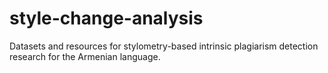 # style-change-analysis
Datasets and resources for stylometry-based intrinsic plagiarism detection research for the Armenian language.
